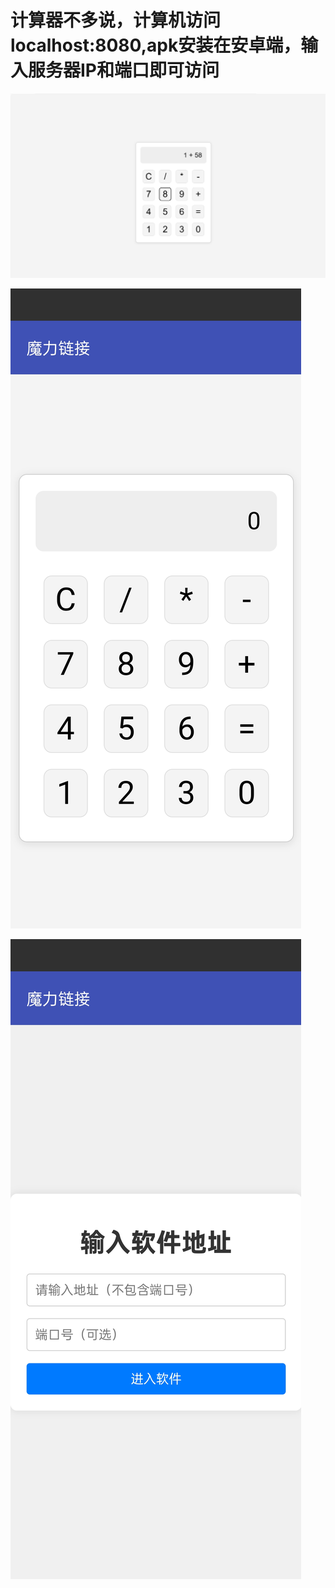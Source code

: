 # 计算器不多说，计算机访问localhost:8080,apk安装在安卓端，输入服务器IP和端口即可访问

![image-20241104212249575](./ReadMe.assets/image-20241104212249575.png)

![Screenshot_2024-11-04-21-24-05-76_0c3c8af6f88ba71](./ReadMe.assets/Screenshot_2024-11-04-21-24-05-76_0c3c8af6f88ba71.jpg)

![Screenshot_](./ReadMe.assets/Screenshot_.jpg)

